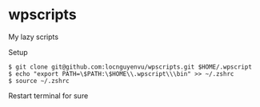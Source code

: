 # wpscripts

My lazy scripts

Setup
```
$ git clone git@github.com:locnguyenvu/wpscripts.git $HOME/.wpscript
$ echo "export PATH=\$PATH:\$HOME\\.wpscript\\\bin" >> ~/.zshrc
$ source ~/.zshrc
```

Restart terminal for sure
